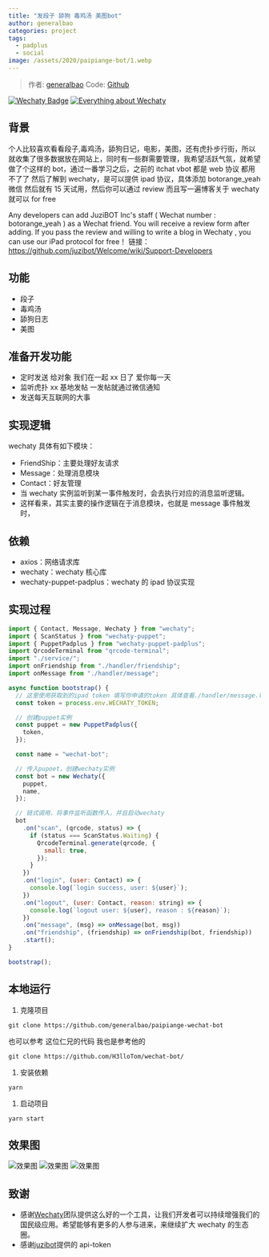 ```yaml
---
title: "发段子 舔狗 毒鸡汤 美图bot"
author: generalbao
categories: project
tags:
  - padplus
  - social
image: /assets/2020/paipiange-bot/1.webp
---
```


> 作者: [generalbao](https://github.com/generalbao/)
> Code: [Github](https://github.com/generalbao/paipiange-wechat-bot)

[![Wechaty Badge](https://img.shields.io/badge/Powered%20By-Wechaty-green.svg#align=left&display=inline&height=20&margin=%5Bobject%20Object%5D&originHeight=20&originWidth=132&status=done&style=none&width=132)](https://github.com/wechaty/wechaty)
[![Everything about Wechaty](https://img.shields.io/badge/Wechaty-%E5%BC%80%E6%BA%90%E6%BF%80%E5%8A%B1%E8%AE%A1%E5%88%92-green.svg#align=left&display=inline&height=20&margin=%5Bobject%20Object%5D&originHeight=20&originWidth=134&status=done&style=none&width=134)](https://github.com/juzibot/Welcome/wiki/Everything-about-Wechaty)

## 背景

个人比较喜欢看看段子,毒鸡汤，舔狗日记，电影，美图，还有虎扑步行街，所以就收集了很多数据放在网站上，同时有一些群需要管理，我希望活跃气氛，就希望做了个这样的 bot，通过一番学习之后，之前的 itchat vbot 都是 web 协议 都用不了了 然后了解到 wechaty，是可以提供 ipad 协议，具体添加 botorange_yeah 微信 然后就有 15 天试用，然后你可以通过 review 而且写一遍博客关于 wechaty 就可以 for free

Any developers can add JuziBOT Inc's staff ( Wechat number : botorange_yeah ) as a Wechat friend. You will receive a review form after adding. If you pass the review and willing to write a blog in Wechaty , you can use our iPad protocol for free！
链接：<https://github.com/juzibot/Welcome/wiki/Support-Developers>

## 功能

- 段子
- 毒鸡汤
- 舔狗日志
- 美图

## 准备开发功能

- 定时发送 给对象 我们在一起 xx 日了 爱你每一天
- 监听虎扑 xx 基地发帖 一发帖就通过微信通知
- 发送每天互联网的大事

## 实现逻辑

wechaty 具体有如下模块：

- FriendShip：主要处理好友请求
- Message：处理消息模块
- Contact：好友管理
- 当 wechaty 实例监听到某一事件触发时，会去执行对应的消息监听逻辑。
- 这样看来，其实主要的操作逻辑在于消息模块，也就是 message 事件触发时，

## 依赖

- axios：网络请求库
- wechaty：wechaty 核心库
- wechaty-puppet-padplus：wechaty 的 ipad 协议实现

## 实现过程

```javascript
import { Contact, Message, Wechaty } from "wechaty";
import { ScanStatus } from "wechaty-puppet";
import { PuppetPadplus } from "wechaty-puppet-padplus";
import QrcodeTerminal from "qrcode-terminal";
import "./service/";
import onFriendship from "./handler/friendship";
import onMessage from "./handler/message";

async function bootstrap() {
  // 这里使用获取到的ipad token 填写你申请的token 具体查看./handler/message.ts
  const token = process.env.WECHATY_TOKEN;

  // 创建puppet实例
  const puppet = new PuppetPadplus({
    token,
  });

  const name = "wechat-bot";

  // 传入pupoet，创建wechaty实例
  const bot = new Wechaty({
    puppet,
    name,
  });

  // 链式调用，将事件监听函数传入，并且启动wechaty
  bot
    .on("scan", (qrcode, status) => {
      if (status === ScanStatus.Waiting) {
        QrcodeTerminal.generate(qrcode, {
          small: true,
        });
      }
    })
    .on("login", (user: Contact) => {
      console.log(`login success, user: ${user}`);
    })
    .on("logout", (user: Contact, reason: string) => {
      console.log(`logout user: ${user}, reason : ${reason}`);
    })
    .on("message", (msg) => onMessage(bot, msg))
    .on("friendship", (friendship) => onFriendship(bot, friendship))
    .start();
}

bootstrap();
```

## 本地运行

1. 克隆项目

```shell
git clone https://github.com/generalbao/paipiange-wechat-bot
```

也可以参考 这位仁兄的代码 我也是参考他的

```shell
git clone https://github.com/H3lloTom/wechat-bot/
```

1. 安装依赖

```shell
yarn
```

1. 启动项目

```shell
yarn start
```

## 效果图

![效果图](/assets/2020/paipiange-bot/1.webp)
![效果图](/assets/2020/paipiange-bot/2.webp)
![效果图](/assets/2020/paipiange-bot/4.webp)

## 致谢

- 感谢[Wechaty](https://wechaty.github.io)团队提供这么好的一个工具，让我们开发者可以持续增强我们的国民级应用。希望能够有更多的人参与进来，来继续扩大 wechaty 的生态圈。
- 感谢[juzibot](https://www.juzibot.com)提供的 api-token
